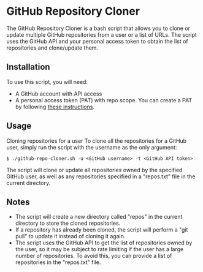 # GitHub Repository Cloner
The GitHub Repository Cloner is a bash script that allows you to clone or update multiple GitHub repositories from a user or a list of URLs. The script uses the GitHub API and your personal access token to obtain the list of repositories and clone/update them.

## Installation
To use this script, you will need:

* A GitHub account with API access
* A personal access token (PAT) with repo scope. You can create a PAT by following [these instructions](https://docs.github.com/en/authentication/keeping-your-account-and-data-secure/creating-a-personal-access-token).

## Usage
Cloning repositories for a user
To clone all the repositories for a GitHub user, simply run the script with the username as the only argument:
```shell
$ ./github-repo-cloner.sh -u <GitHub username> -t <GitHub API token>
```

The script will clone or update all repositories owned by the specified GitHub user, as well as any repositories specified in a "repos.txt" file in the current directory.

## Notes
* The script will create a new directory called "repos" in the current directory to store the cloned repositories.
* If a repository has already been cloned, the script will perform a "git pull" to update it instead of cloning it again.
* The script uses the GitHub API to get the list of repositories owned by the user, so it may be subject to rate limiting if the user has a large number of repositories. To avoid this, you can provide a list of repositories in the "repos.txt" file.